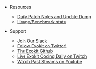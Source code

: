 * Resources
  * [Daily Patch Notes and Update Dump](http://bit.ly/exodump)
  * [Usage/Benchmark stats]()

* Support    
  * [Join Our Slack](https://exoslack.now.sh/)
  * [Follow Exokit on Twitter!](https://twitter.com/webmixedreality)
  * [The Exokit Github](https://github.com/webmixedreality/exokit)
  * [Live Exokit Coding Daily on Twitch](https://www.twitch.tv/avaer)
  * [Watch Past Streams on Youtube](http://bit.ly/exokit-avaer)
    
